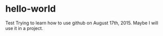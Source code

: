 # hello-world
Test
Trying to learn how to use github on August 17th, 2015. Maybe I will use it in a project. 
